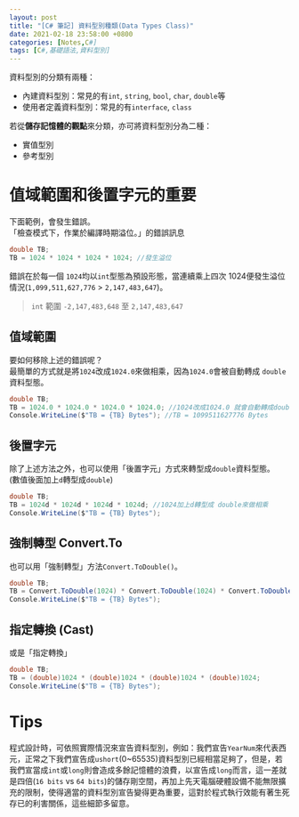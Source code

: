 ```yaml
---
layout: post
title: "[C# 筆記] 資料型別種類(Data Types Class)"
date: 2021-02-18 23:58:00 +0800
categories: [Notes,C#]
tags: [C#,基礎語法,資料型別]
---
```


資料型別的分類有兩種：      
- 內建資料型別：常見的有`int`, `string`, `bool`, `char`, `double`等
- 使用者定義資料型別：常見的有`interface`, `class`      

若從**儲存記憶體的觀點**來分類，亦可將資料型別分為二種：        
- 實值型別
- 參考型別

    
# 值域範圍和後置字元的重要

下面範例，會發生錯誤。      
「檢查模式下，作業於編譯時期溢位。」的錯誤訊息

```c#
double TB;
TB = 1024 * 1024 * 1024 * 1024; //發生溢位
```

錯誤在於每一個 `1024`均以`int`型態為預設形態，當連續乘上四次 1024便發生溢位情況(`1,099,511,627,776` > `2,147,483,647`)。        

> `int` 範圍 `-2,147,483,648` 至 `2,147,483,647`

## 值域範圍

要如何移除上述的錯誤呢？        
最簡單的方式就是將`1024`改成`1024.0`來做相乘，因為`1024.0`會被自動轉成 `double`資料型態。       

```c#
double TB;
TB = 1024.0 * 1024.0 * 1024.0 * 1024.0; //1024改成1024.0 就會自動轉成double來做相乘
Console.WriteLine($"TB = {TB} Bytes"); //TB = 1099511627776 Bytes
```

## 後置字元

除了上述方法之外，也可以使用「後置字元」方式來轉型成`double`資料型態。      
(數值後面加上`d`轉型成`double`)

```c#
double TB;
TB = 1024d * 1024d * 1024d * 1024d; //1024加上d轉型成 double來做相乘
Console.WriteLine($"TB = {TB} Bytes");
```

## 強制轉型 Convert.To
    
也可以用「強制轉型」方法`Convert.ToDouble()`。

```c#
double TB;
TB = Convert.ToDouble(1024) * Convert.ToDouble(1024) * Convert.ToDouble(1024) * Convert.ToDouble(1024);
Console.WriteLine($"TB = {TB} Bytes");
```

## 指定轉換 (Cast) 

或是「指定轉換」

```c#
double TB;
TB = (double)1024 * (double)1024 * (double)1024 * (double)1024;
Console.WriteLine($"TB = {TB} Bytes");
```

# Tips

程式設計時，可依照實際情況來宣告資料型別，例如：我們宣告`YearNum`來代表西元，正常之下我們宣告成`ushort`(0~65535)資料型別已經相當足夠了，但是，若我們宣當成`int`或`long`則會造成多餘記憶體的浪費，以宣告成`long`而言，這一差就是四倍(`16 bits` vs `64 bits`)的儲存剛空間，再加上先天電腦硬體設備不能無限擴充的限制，使得適當的資料型別宣告變得更為重要，這對於程式執行效能有著生死存已的利害關係，這些細節多留意。